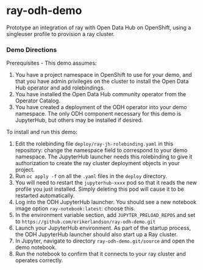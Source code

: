 # ray-odh-demo

Prototype an integration of ray with Open Data Hub on OpenShift, using a singleuser profile to provision a ray cluster.

### Demo Directions

Prerequisites - This demo assumes:

1. You have a project namespace in OpenShift to use for your demo, and that you have admin privileges on the cluster to install the Open Data Hub operator and add rolebindings.
1. You have installed the Open Data Hub community operator from the Operator Catalog.
1. You have created a deployment of the ODH operator into your demo namespace. The only ODH component necessary for this demo is JupyterHub, but others may be installed if desired.

To install and run this demo:

1. Edit the rolebinding file `deploy/ray-jh-rolebinding.yaml` in this repository: change the namespace field to correspond to your demo namespace. The JupyterHub launcher needs this rolebinding to give it authorization to create the ray cluster deployment objects in your project.
1. Run `oc apply -f` on all the `.yaml` files in the `deploy` directory.
1. You will need to restart the `jupyterhub-xxxx` pod so that it reads the new profile you just installed. Simply deleting this pod will cause it to be restarted automatically.
1. Log into the ODH JupyterHub launcher. You should see a new notebook image option `ray-notebook:latest`: choose this.
1. In the environment variable section, add `JUPYTER_PRELOAD_REPOS` and set to `https://github.com/erikerlandson/ray-odh-demo.git`
1. Launch your JupyterHub environment. As part of the startup process, the ODH JupyterHub launcher should also start up a Ray cluster.
1. In Jupyter, navigate to directory `ray-odh-demo.git/source` and open the demo notebook.
1. Run the notebook to confirm that it connects to your ray cluster and operates correctly.
